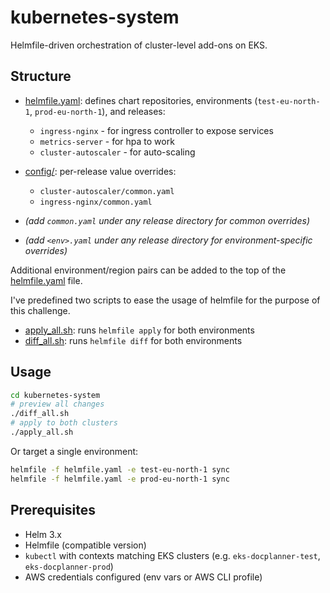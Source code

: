 # kubernetes-system

Helmfile-driven orchestration of cluster-level add-ons on EKS.

## Structure

- [helmfile.yaml](./helmfile.yaml): defines chart repositories, environments (`test-eu-north-1`, `prod-eu-north-1`), and releases:
  - `ingress-nginx` - for ingress controller to expose services
  - `metrics-server` - for hpa to work
  - `cluster-autoscaler` - for auto-scaling
- [config/](./config): per-release value overrides:
  - `cluster-autoscaler/common.yaml`
  - `ingress-nginx/common.yaml`
  
- *(add `common.yaml` under any release directory for common overrides)*
- *(add `<env>.yaml` under any release directory for environment-specific overrides)*

Additional environment/region pairs can be added to the top of the [helmfile.yaml](./helmfile.yaml) file.

I've predefined two scripts to ease the usage of helmfile for the purpose of this challenge.

- [apply_all.sh](./apply_all.sh): runs `helmfile apply` for both environments
- [diff_all.sh](./diff_all.sh): runs `helmfile diff` for both environments

## Usage

```bash
cd kubernetes-system
# preview all changes
./diff_all.sh
# apply to both clusters
./apply_all.sh
```

Or target a single environment:

```bash
helmfile -f helmfile.yaml -e test-eu-north-1 sync
helmfile -f helmfile.yaml -e prod-eu-north-1 sync
```

## Prerequisites

- Helm 3.x
- Helmfile (compatible version)
- `kubectl` with contexts matching EKS clusters (e.g. `eks-docplanner-test`, `eks-docplanner-prod`)
- AWS credentials configured (env vars or AWS CLI profile)
